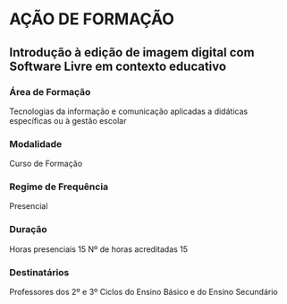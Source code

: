 # AÇÃO DE FORMAÇÃO
## Introdução à edição de imagem digital com Software Livre em contexto educativo

### Área de Formação
Tecnologias da informação e comunicação aplicadas a didáticas específicas ou à gestão escolar

### Modalidade
Curso de Formação

### Regime de Frequência
Presencial
### Duração 
Horas presenciais 15
Nº de horas acreditadas 15

### Destinatários
Professores dos 2º e 3º Ciclos do Ensino Básico e do Ensino Secundário
